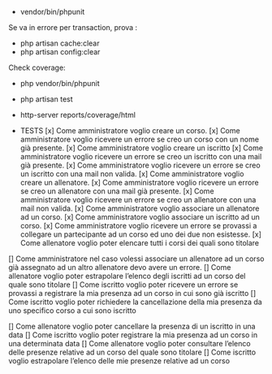 - vendor/bin/phpunit

Se va in errore per transaction, prova :
- php artisan cache:clear
- php artisan config:clear

Check coverage:
- php vendor/bin/phpunit
- php artisan test
- http-server reports/coverage/html 


- TESTS
[x] Come amministratore voglio creare un corso.
[x] Come amministratore voglio ricevere un errore se creo un corso con un nome già presente.
[x] Come amministratore voglio creare un iscritto
[x] Come amministratore voglio ricevere un errore se creo un iscritto con una mail già presente.
[x] Come amministratore voglio ricevere un errore se creo un iscritto con una mail non valida.
[x] Come amministratore voglio creare un allenatore.
[x] Come amministratore voglio ricevere un errore se creo un allenatore con una mail già presente.
[x] Come amministratore voglio ricevere un errore se creo un allenatore con una mail non valida.
[x] Come amministratore voglio associare un allenatore ad un corso.
[x] Come amministratore voglio associare un iscritto ad un corso.
[x] Come amministratore voglio ricevere un errore se provassi a collegare un partecipante ad un corso ed uno dei due non esistesse.
[x] Come allenatore voglio poter elencare tutti i corsi dei quali sono titolare


[] Come amministratore nel caso volessi associare un allenatore ad un corso già assegnato ad un altro allenatore devo avere un errore.
[] Come allenatore voglio poter estrapolare l’elenco degli iscritti ad un corso del quale sono titolare
[] Come iscritto voglio poter ricevere un errore se provassi a registrare la mia presenza ad un corso in cui sono già iscritto
[] Come iscritto voglio poter richiedere la cancellazione della mia presenza da uno specifico corso a cui sono iscritto


[] Come allenatore voglio poter cancellare la presenza di un iscritto in una data
[] Come iscritto voglio poter registrare la mia presenza ad un corso in una determinata data
[] Come allenatore voglio poter consultare l’elenco delle presenze relative ad un corso del quale sono titolare
[] Come iscritto voglio estrapolare l’elenco delle mie presenze relative ad un corso